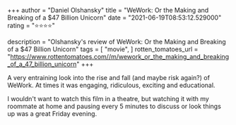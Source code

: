 +++
author = "Daniel Olshansky"
title = "WeWork: Or the Making and Breaking of a $47 Billion Unicorn"
date = "2021-06-19T08:53:12.529000"
rating = "⭐⭐⭐⭐"

description = "Olshansky's review of WeWork: Or the Making and Breaking of a $47 Billion Unicorn"
tags = [
    "movie",
]
rotten_tomatoes_url = "https://www.rottentomatoes.com//m/wework_or_the_making_and_breaking_of_a_47_billion_unicorn"
+++

A very entraining look into the rise and fall (and maybe risk again?) of WeWork. At times it was engaging, ridiculous, exciting and educational.

I wouldn't want to watch this film in a theatre, but watching it with my roommate at home and pausing every 5 minutes to discuss or look things up was a great Friday evening.
